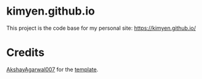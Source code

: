 # kimyen.github.io

This project is the code base for my personal site: https://kimyen.github.io/

# Credits

[AkshayAgarwal007](https://github.com/AkshayAgarwal007) for the [template](https://github.com/doana/doana.github.io).
